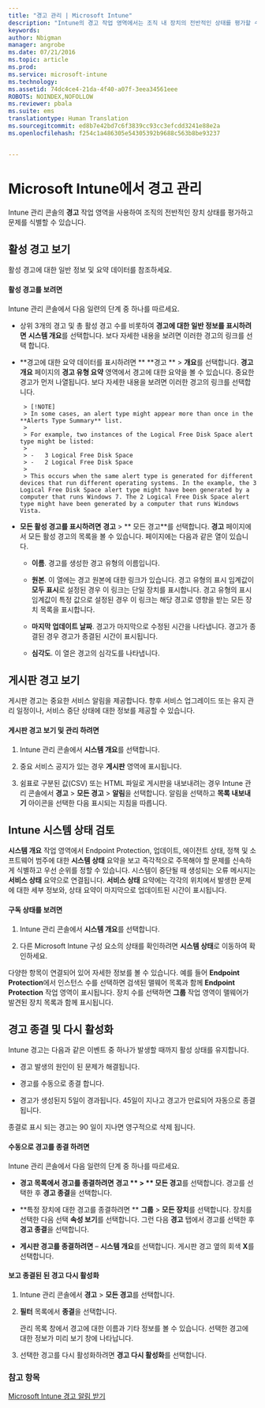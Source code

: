 ```yaml
---
title: "경고 관리 | Microsoft Intune"
description: "Intune의 경고 작업 영역에서는 조직 내 장치의 전반적인 상태를 평가할 수 있습니다."
keywords: 
author: Nbigman
manager: angrobe
ms.date: 07/21/2016
ms.topic: article
ms.prod: 
ms.service: microsoft-intune
ms.technology: 
ms.assetid: 74dc4ce4-21da-4f40-a07f-3eea34561eee
ROBOTS: NOINDEX,NOFOLLOW
ms.reviewer: pbala
ms.suite: ems
translationtype: Human Translation
ms.sourcegitcommit: ed8b7e42bd7c6f3839cc93cc3efcdd3241e88e2a
ms.openlocfilehash: f254c1a486305e54305392b9688c563b8be93237


---
```


# Microsoft Intune에서 경고 관리
Intune 관리 콘솔의 **경고** 작업 영역을 사용하여 조직의 전반적인 장치 상태를 평가하고 문제를 식별할 수 있습니다.

## 활성 경고 보기

활성 경고에 대한 일반 정보 및 요약 데이터를 참조하세요.

#### 활성 경고를 보려면

Intune 관리 콘솔에서 다음 일련의 단계 중 하나를 따르세요.

-  상위 3개의 경고 및 총 활성 경고 수를 비롯하여 **경고에 대한 일반 정보를 표시하려면** **시스템 개요**를 선택합니다. 보다 자세한 내용을 보려면 이러한 경고의 링크를 선택 합니다.

-  **경고에 대한 요약 데이터를 표시하려면 ** **경고 ** > **개요**를 선택합니다. **경고 개요** 페이지의 **경고 유형 요약** 영역에서 경고에 대한 요약을 볼 수 있습니다. 중요한 경고가 먼저 나열됩니다. 보다 자세한 내용을 보려면 이러한 경고의 링크를 선택합니다.

        > [!NOTE]
        > In some cases, an alert type might appear more than once in the **Alerts Type Summary** list.
        >
        > For example, two instances of the Logical Free Disk Space alert type might be listed:
        >
        > -   3 Logical Free Disk Space
        > -   2 Logical Free Disk Space
        >
        > This occurs when the same alert type is generated for different devices that run different operating systems. In the example, the 3 Logical Free Disk Space alert type might have been generated by a computer that runs Windows 7. The 2 Logical Free Disk Space alert type might have been generated by a computer that runs Windows Vista.

-   **모든 활성 경고를 표시하려면** **경고** > ** 모든 경고**를 선택합니다. **경고** 페이지에서 모든 활성 경고의 목록을 볼 수 있습니다. 페이지에는 다음과 같은 열이 있습니다.

    -   **이름**. 경고를 생성한 경고 유형의 이름입니다.

    -   **원본**. 이 열에는 경고 원본에 대한 링크가 있습니다. 경고 유형의 표시 임계값이 **모두 표시**로 설정된 경우 이 링크는 단일 장치를 표시합니다. 경고 유형의 표시 임계값이 특정 값으로 설정된 경우 이 링크는 해당 경고로 영향을 받는 모든 장치 목록을 표시합니다.

    -   **마지막 업데이트 날짜**. 경고가 마지막으로 수정된 시간을 나타냅니다. 경고가 종결된 경우 경고가 종결된 시간이 표시됩니다.

    -   **심각도**. 이 열은 경고의 심각도를 나타냅니다.

## 게시판 경고 보기
게시판 경고는 중요한 서비스 알림을 제공합니다. 향후 서비스 업그레이드 또는 유지 관리 일정이나, 서비스 중단 상태에 대한 정보를 제공할 수 있습니다.

#### 게시판 경고 보기 및 관리 하려면

1.  Intune 관리 콘솔에서 **시스템 개요**를 선택합니다.

2.  중요 서비스 공지가 있는 경우 **게시판** 영역에 표시됩니다.

3.  쉼표로 구분된 값(CSV) 또는 HTML 파일로 게시판을 내보내려는 경우 Intune 관리 콘솔에서 **경고** > **모든 경고** >    **알림**을 선택합니다. 알림을 선택하고 **목록 내보내기** 아이콘을 선택한 다음 표시되는 지침을 따릅니다.

## Intune 시스템 상태 검토
**시스템 개요** 작업 영역에서 Endpoint Protection, 업데이트, 에이전트 상태, 정책 및 소프트웨어 범주에 대한 **시스템 상태** 요약을 보고 즉각적으로 주목해야 할 문제를 신속하게 식별하고 우선 순위를 정할 수 있습니다. 시스템이 중단될 때 생성되는 오류 메시지는 **서비스 상태** 요약으로 연결됩니다. **서비스 상태** 요약에는 각각의 위치에서 발생한 문제에 대한 세부 정보와, 상태 요약이 마지막으로 업데이트된 시간이 표시됩니다.

#### 구독 상태를 보려면

1.  Intune 관리 콘솔에서 **시스템 개요**를 선택합니다.

2.  다른 Microsoft Intune 구성 요소의 상태를 확인하려면 **시스템 상태**로 이동하여 확인하세요.

  다양한 항목이 연결되어 있어 자세한 정보를 볼 수 있습니다. 예를 들어 **Endpoint Protection**에서 인스턴스 수를 선택하면 검색된 맬웨어 목록과 함께 **Endpoint Protection** 작업 영역이 표시됩니다. 장치 수를 선택하면 **그룹** 작업 영역이 맬웨어가 발견된 장치 목록과 함께 표시됩니다.

## 경고 종결 및 다시 활성화
Intune 경고는 다음과 같은 이벤트 중 하나가 발생할 때까지 활성 상태를 유지합니다.

-   경고 발생의 원인이 된 문제가 해결됩니다.

-   경고를 수동으로 종결 합니다.

-   경고가 생성된지 5일이 경과됩니다. 45일이 지나고 경고가 만료되어 자동으로 종결됩니다.

종결로 표시 되는 경고는 90 일이 지나면 영구적으로 삭제 됩니다.

#### 수동으로 경고를 종결 하려면

Intune 관리 콘솔에서 다음 일련의 단계 중 하나를 따르세요.

- **경고 목록에서 경고를 종결하려면** **경고 ** > ** 모든 경고**를 선택합니다. 경고를 선택한 후 **경고 종결**을 선택합니다.

- **특정 장치에 대한 경고를 종결하려면 ** **그룹** > **모든 장치**를 선택합니다. 장치를 선택한 다음 선택 **속성 보기**를 선택합니다. 그런 다음 **경고** 탭에서 경고를 선택한 후 **경고 종결**을 선택합니다.

- **게시판 경고를 종결하려면** – **시스템 개요**를 선택합니다. 게시판 경고 옆의 회색 **X**를 선택합니다.

#### 보고 종결된 된 경고 다시 활성화

1.  Intune 관리 콘솔에서 **경고** > **모든 경고**를 선택합니다.

2.  **필터** 목록에서 **종결**을 선택합니다.

    관리 목록 창에서 경고에 대한 이름과 기타 정보를 볼 수 있습니다. 선택한 경고에 대한 정보가 미리 보기 창에 나타납니다.

3.  선택한 경고를 다시 활성화하려면 **경고 다시 활성화**를 선택합니다.

### 참고 항목
[Microsoft Intune 경고 알림 받기](../deploy-use/get-notified-by-alerts.md)



<!--HONumber=Aug16_HO3-->


